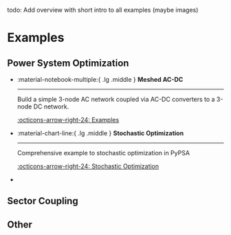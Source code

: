
todo: Add overview with short intro to all examples (maybe images)

# Examples

## Power System Optimization
<div class="grid cards" markdown>

-   :material-notebook-multiple:{ .lg .middle } **Meshed AC-DC**

    ---
    
    Build a simple 3-node AC network coupled via AC-DC converters to a 3-node DC network.

    [:octicons-arrow-right-24: Examples](examples.md)

-   :material-chart-line:{ .lg .middle } **Stochastic Optimization**

    ---
    
    Comprehensive example to stochastic optimization in PyPSA

    [:octicons-arrow-right-24: Stochastic Optimization](stochastic-optimization.ipynb)

- 
</div>

## Sector Coupling


## Other

